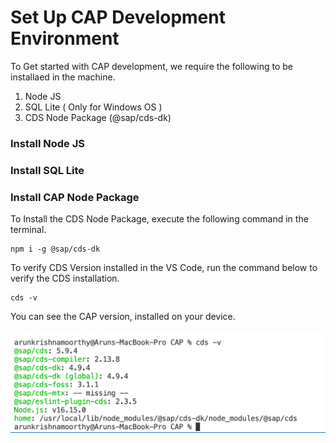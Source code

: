 # Set Up CAP Development Environment

To Get started with CAP development, we require the following to be installaed in the machine. 

1. Node JS
2. SQL Lite ( Only for Windows OS )
3. CDS Node Package (@sap/cds-dk)

### Install Node JS 

### Install SQL Lite

### Install CAP Node Package

To Install the CDS Node Package, execute the following command in the terminal. 

```
npm i -g @sap/cds-dk
```

To verify CDS Version installed in the VS Code, run the command below to verify the CDS installation. 

```
cds -v
```

You can see the CAP version, installed on your device. 

![cds-version](./assets/images/cap-version.png)





